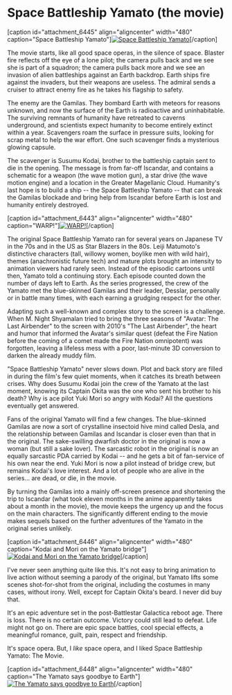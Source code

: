 # Space Battleship Yamato (the movie)

[caption id="attachment\_6445" align="aligncenter" width="480" caption="Space Battleship Yamato"][![](http://westkarana.com/wp-content/uploads/2011/07/wmplayer-2011-07-31-08-54-13-39-480x320.jpg "Space Battleship Yamato")](http://westkarana.com/wp-content/uploads/2011/07/wmplayer-2011-07-31-08-54-13-39.jpg)[/caption]

The movie starts, like all good space operas, in the silence of space. Blaster fire reflects off the eye of a lone pilot; the camera pulls back and we see she is part of a squadron; the camera pulls back more and we see an invasion of alien battleships against an Earth backdrop. Earth ships fire against the invaders, but their weapons are useless. The admiral sends a cruiser to attract enemy fire as he takes his flagship to safety.

The enemy are the Gamilas. They bombard Earth with meteors for reasons unknown, and now the surface of the Earth is radioactive and uninhabitable. The surviving remnants of humanity have retreated to caverns underground, and scientists expect humanity to become entirely extinct within a year. Scavengers roam the surface in pressure suits, looking for scrap metal to help the war effort. One such scavenger finds a mysterious glowing capsule.

The scavenger is Susumu Kodai, brother to the battleship captain sent to die in the opening. The message is from far-off Iscandar, and contains a schematic for a weapon (the wave motion gun), a star drive (the wave motion engine) and a location in the Greater Magellanic Cloud. Humanity's last hope is to build a ship -- the Space Battleship Yamato -- that can break the Gamilas blockade and bring help from Iscandar before Earth is lost and humanity entirely destroyed.

[caption id="attachment\_6443" align="aligncenter" width="480" caption="WARP!"][![](http://westkarana.com/wp-content/uploads/2011/07/wmplayer-2011-07-31-08-20-56-44-480x320.jpg "WARP!")](http://westkarana.com/wp-content/uploads/2011/07/wmplayer-2011-07-31-08-20-56-44.jpg)[/caption]

The original Space Battleship Yamato ran for several years on Japanese TV in the 70s and in the US as Star Blazers in the 80s. Leiji Matumoto's distinctive characters (tall, willowy women, boylike men with wild hair), themes (anachronistic future tech) and mature plots brought an intensity to animation viewers had rarely seen. Instead of the episodic cartoons until then, Yamato told a continuing story. Each episode counted down the number of days left to Earth. As the series progressed, the crew of the Yamato met the blue-skinned Gamilas and their leader, Desslar, personally or in battle many times, with each earning a grudging respect for the other.

Adapting such a well-known and complex story to the screen is a challenge. When M. Night Shyamalan tried to bring the three seasons of "Avatar: The Last Airbender" to the screen with 2010's "The Last Airbender", the heart and humor that informed the Avatar's similar quest (defeat the Fire Nation before the coming of a comet made the Fire Nation omnipotent) was forgotten, leaving a lifeless mess with a poor, last-minute 3D conversion to darken the already muddy film.

"Space Battleship Yamato" never slows down. Plot and back story are filled in during the film's few quiet moments, when it catches its breath between crises. Why does Susumu Kodai join the crew of the Yamato at the last moment, knowing its Captain Okita was the one who sent his brother to his death? Why is ace pilot Yuki Mori so angry with Kodai? All the questions eventually get answered.

Fans of the original Yamato will find a few changes. The blue-skinned Gamilas are now a sort of crystalline insectoid hive mind called Desla, and the relationship between Gamilas and Iscandar is closer even than that in the original. The sake-swilling dwarfish doctor in the original is now a woman (but still a sake lover). The sarcastic robot in the original is now an equally sarcastic PDA carried by Kodai -- and he gets a bit of fan-service of his own near the end. Yuki Mori is now a pilot instead of bridge crew, but remains Kodai's love interest. And a lot of people who are alive in the series... are dead, or die, in the movie.

By turning the Gamilas into a mainly off-screen presence and shortening the trip to Iscandar (what took eleven months in the anime apparently takes about a month in the movie), the movie keeps the urgency up and the focus on the main characters. The significantly different ending to the movie makes sequels based on the further adventures of the Yamato in the original series unlikely.

[caption id="attachment\_6446" align="aligncenter" width="480" caption="Kodai and Mori on the Yamato bridge"][![](http://westkarana.com/wp-content/uploads/2011/07/wmplayer-2011-07-31-08-23-06-991-480x320.jpg "Kodai and Mori on the Yamato bridge")](http://westkarana.com/wp-content/uploads/2011/07/wmplayer-2011-07-31-08-23-06-991.jpg)[/caption]

I've never seen anything quite like this. It's not easy to bring animation to live action without seeming a parody of the original, but Yamato lifts some scenes shot-for-shot from the original, including the costumes in many cases, without irony. Well, except for Captain Okita's beard. I never did buy that.

It's an epic adventure set in the post-Battlestar Galactica reboot age. There is loss. There is no certain outcome. Victory could still lead to defeat. Life might not go on. There are epic space battles, cool special effects, a meaningful romance, guilt, pain, respect and friendship.

It's space opera. But, I *like* space opera, and I liked Space Battleship Yamato: The Movie.

[caption id="attachment\_6448" align="aligncenter" width="480" caption="The Yamato says goodbye to Earth"][![](http://westkarana.com/wp-content/uploads/2011/07/wmplayer-2011-07-31-10-11-37-28-480x204.jpg "The Yamato says goodbye to Earth")](http://westkarana.com/wp-content/uploads/2011/07/wmplayer-2011-07-31-10-11-37-28.jpg)[/caption]

